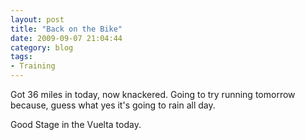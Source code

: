 ```yaml
---
layout: post
title: "Back on the Bike"
date: 2009-09-07 21:04:44
category: blog 
tags:
- Training
---
```


Got 36 miles in today, now knackered. Going to try running tomorrow because, guess what yes it's going to rain all day.

Good Stage in the Vuelta today.
